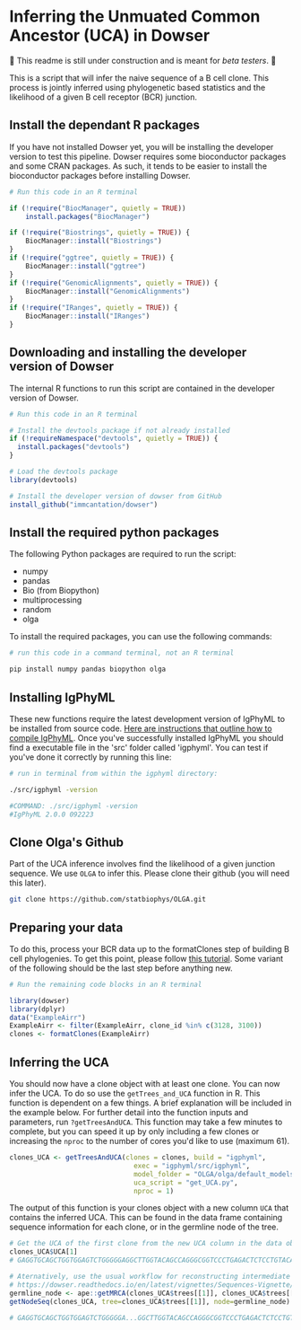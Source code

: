 # Inferring the Unmuated Common Ancestor (UCA) in Dowser

:construction: This readme is still under construction and is meant for *beta testers*. :construction:

This is a script that will infer the naive sequence of a B cell clone. This process is jointly inferred using phylogenetic based statistics and the likelihood of a given B cell receptor (BCR) junction. 

## Install the dependant R packages
If you have not installed Dowser yet, you will be installing the developer version to test this pipeline. Dowser requires some bioconductor packages and some CRAN packages. As such, it tends to be easier to install the bioconductor packages before installing Dowser.

```r
# Run this code in an R terminal

if (!require("BiocManager", quietly = TRUE))
    install.packages("BiocManager")

if (!require("Biostrings", quietly = TRUE)) {
    BiocManager::install("Biostrings")
}
if (!require("ggtree", quietly = TRUE)) {
    BiocManager::install("ggtree")
}
if (!require("GenomicAlignments", quietly = TRUE)) {
    BiocManager::install("GenomicAlignments")
}
if (!require("IRanges", quietly = TRUE)) {
    BiocManager::install("IRanges")
}
```

## Downloading and installing the developer version of Dowser
The internal R functions to run this script are contained in the developer version of Dowser.

```r
# Run this code in an R terminal

# Install the devtools package if not already installed
if (!requireNamespace("devtools", quietly = TRUE)) {
  install.packages("devtools")
}

# Load the devtools package
library(devtools)

# Install the developer version of dowser from GitHub
install_github("immcantation/dowser")
```

## Install the required python packages 

The following Python packages are required to run the script:

- numpy
- pandas
- Bio (from Biopython)
- multiprocessing
- random
- olga

To install the required packages, you can use the following commands:

```bash
# run this code in a command terminal, not an R terminal

pip install numpy pandas biopython olga
```

## Installing IgPhyML

 These new functions require the latest development version of IgPhyML to be installed from source code. [Here are instructions that outline how to compile IgPhyML](https://igphyml.readthedocs.io/en/latest/install.html). Once you've successfully installed IgPhyML you should find a executable file in the 'src' folder called 'igphyml'. You can test if you've done it correctly by running this line:

```bash
# run in terminal from within the igphyml directory:

./src/igphyml -version

#COMMAND: ./src/igphyml -version 
#IgPhyML 2.0.0 092223
```

## Clone Olga's Github

Part of the UCA inference involves find the likelihood of a given junction sequence. We use `OLGA` to infer this. Please clone their github (you will need this later). 

```bash
git clone https://github.com/statbiophys/OLGA.git
```

## Preparing your data

To do this, process your BCR data up to the formatClones step of building B cell phylogenies. To get this point, please follow [this tutorial](https://immcantation.readthedocs.io/en/stable/getting_started/10x_tutorial.html#build-and-visualize-trees). Some variant of the following should be the last step before anything new.

```r
# Run the remaining code blocks in an R terminal

library(dowser)
library(dplyr)
data("ExampleAirr")
ExampleAirr <- filter(ExampleAirr, clone_id %in% c(3128, 3100))
clones <- formatClones(ExampleAirr)
```
## Inferring the UCA

You should now have a clone object with at least one clone. You can now infer the UCA. To do so use the `getTrees_and_UCA` function in R. This function is dependent on a few things. A brief explanation will be included in the example below. For further detail into the function inputs and parameters, run `?getTreesAndUCA`.  This function may take a few minutes to complete, but you can speed it up by only including a few clones or increasing the `nproc` to the number of cores you'd like to use (maximum 61).

```r
clones_UCA <- getTreesAndUCA(clones = clones, build = "igphyml",
                               exec = "igphyml/src/igphyml",
                               model_folder = "OLGA/olga/default_models/human_B_heavy",
                               uca_script = "get_UCA.py",
                               nproc = 1)
```

The output of this function is your clones object with a new column `UCA` that contains the inferred UCA. This can be found in the data frame containing sequence information for each clone, or in the germline node of the tree. 

```r
# Get the UCA of the first clone from the new UCA column in the data object 
clones_UCA$UCA[1]
# GAGGTGCAGCTGGTGGAGTCTGGGGGAGGCTTGGTACAGCCAGGGCGGTCCCTGAGACTCTCCTGTACAGCTTCTGGATTCACCTTTGGTGATTATGCTATGAGCTGGTTCCGCCAGGCTCCAGGGAAGGGGCTGGAGTGGGTAGGTTTCATTAGAAGCAAAGCTTATGGTGGGACAACAGAATACGCCGCGTCTGTGAAAGGCAGATTCACCATCTCAAGAGATGATTCCAAAAGCATCGCCTATCTGCAAATGAACAGCCTGAAAACCGAGGACACAGCCGTGTATTACTGTACTAGAGATCTCGCGGTTATATCCACAGTGGCTGGTACTAACTGGTTCGACCCCTGGGGCCAGGGAACCCTGGTCACCGTCTCCTCAGNN

# Aternatively, use the usual workflow for reconstructing intermediate sequences to get the IMGT-gapped UCA sequence.
# https://dowser.readthedocs.io/en/latest/vignettes/Sequences-Vignette/
germline_node <- ape::getMRCA(clones_UCA$trees[[1]], clones_UCA$trees[[1]]$tip.label)
getNodeSeq(clones_UCA, tree=clones_UCA$trees[[1]], node=germline_node)

# GAGGTGCAGCTGGTGGAGTCTGGGGGA...GGCTTGGTACAGCCAGGGCGGTCCCTGAGACTCTCCTGTACAGCTTCTGGATTCACCTTT............GGTGATTATGCTATGAGCTGGTTCCGCCAGGCTCCAGGGAAGGGGCTGGAGTGGGTAGGTTTCATTAGAAGCAAAGCTTATGGTGGGACAACAGAATACGCCGCGTCTGTGAAA...GGCAGATTCACCATCTCAAGAGATGATTCCAAAAGCATCGCCTATCTGCAAATGAACAGCCTGAAAACCGAGGACACAGCCGTGTATTACTGTACTAGAGATCTCGCGGTTATATCCACAGTGGCTGGTACTAACTGGTTCGACCCCTGGGGCCAGGGAACCCTGGTCACCGTCTCCTCAGNN
```
